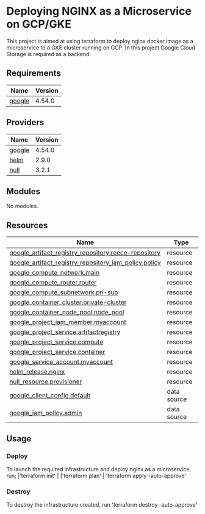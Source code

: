 ﻿# Deploying NGINX as a Microservice on GCP/GKE

This project is aimed at using terraform to deploy nginx docker image as a microservice to a GKE cluster running on GCP. In this project Google Cloud Storage is required as a backend.

## Requirements

| Name                                                            | Version |
| --------------------------------------------------------------- | ------- |
| <a name="requirement_google"></a> [google](#requirement_google) | 4.54.0  |

## Providers

| Name                                                      | Version |
| --------------------------------------------------------- | ------- |
| <a name="provider_google"></a> [google](#provider_google) | 4.54.0  |
| <a name="provider_helm"></a> [helm](#provider_helm)       | 2.9.0   |
| <a name="provider_null"></a> [null](#provider_null)       | 3.2.1   |

## Modules

No modules.

## Resources

| Name                                                                                                                                                                            | Type        |
| ------------------------------------------------------------------------------------------------------------------------------------------------------------------------------- | ----------- |
| [google_artifact_registry_repository.reece-repository](https://registry.terraform.io/providers/hashicorp/google/4.54.0/docs/resources/artifact_registry_repository)             | resource    |
| [google_artifact_registry_repository_iam_policy.policy](https://registry.terraform.io/providers/hashicorp/google/4.54.0/docs/resources/artifact_registry_repository_iam_policy) | resource    |
| [google_compute_network.main](https://registry.terraform.io/providers/hashicorp/google/4.54.0/docs/resources/compute_network)                                                   | resource    |
| [google_compute_router.router](https://registry.terraform.io/providers/hashicorp/google/4.54.0/docs/resources/compute_router)                                                   | resource    |
| [google_compute_subnetwork.pri-sub](https://registry.terraform.io/providers/hashicorp/google/4.54.0/docs/resources/compute_subnetwork)                                          | resource    |
| [google_container_cluster.private-cluster](https://registry.terraform.io/providers/hashicorp/google/4.54.0/docs/resources/container_cluster)                                    | resource    |
| [google_container_node_pool.node_pool](https://registry.terraform.io/providers/hashicorp/google/4.54.0/docs/resources/container_node_pool)                                      | resource    |
| [google_project_iam_member.myaccount](https://registry.terraform.io/providers/hashicorp/google/4.54.0/docs/resources/project_iam_member)                                        | resource    |
| [google_project_service.artifactregistry](https://registry.terraform.io/providers/hashicorp/google/4.54.0/docs/resources/project_service)                                       | resource    |
| [google_project_service.compute](https://registry.terraform.io/providers/hashicorp/google/4.54.0/docs/resources/project_service)                                                | resource    |
| [google_project_service.container](https://registry.terraform.io/providers/hashicorp/google/4.54.0/docs/resources/project_service)                                              | resource    |
| [google_service_account.myaccount](https://registry.terraform.io/providers/hashicorp/google/4.54.0/docs/resources/service_account)                                              | resource    |
| [helm_release.nginx](https://registry.terraform.io/providers/hashicorp/helm/latest/docs/resources/release)                                                                      | resource    |
| [null_resource.provisioner](https://registry.terraform.io/providers/hashicorp/null/latest/docs/resources/resource)                                                              | resource    |
| [google_client_config.default](https://registry.terraform.io/providers/hashicorp/google/4.54.0/docs/data-sources/client_config)                                                 | data source |
| [google_iam_policy.admin](https://registry.terraform.io/providers/hashicorp/google/4.54.0/docs/data-sources/iam_policy)                                                         | data source |

## Usage

### Deploy

To launch the required infrastructure and deploy nginx as a microservice, run;
|'terraform init'   |
|'terraform plan'   |
'terraform apply -auto-approve'

### Destroy

To destroy the infrastructure created, run
'terraform destroy -auto-approve'

